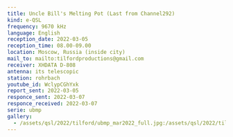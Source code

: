 ```yaml
---
title: Uncle Bill's Melting Pot (Last from Channel292)
kind: e-QSL
frequency: 9670 kHz
language: English
reception_date: 2022-03-05
reception_time: 08.00-09.00
location: Moscow, Russia (inside city)
mail_to: mailto:tilfordproductions@gmail.com
receiver: XHDATA D-808
antenna: its telescopic
station: rohrbach
youtube_id: WclypCGhYxk 
report_sent: 2022-03-05
responce_sent: 2022-03-07
responce_received: 2022-03-07
serie: ubmp
gallery:
  - /assets/qsl/2022/tilford/ubmp_mar2022_full.jpg:/assets/qsl/2022/tilford/ubmp_mar2022_small.jpg
---
```

